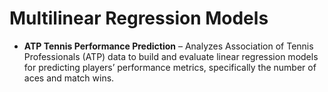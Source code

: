 # Multilinear Regression Models

- **ATP Tennis Performance Prediction** – Analyzes Association of Tennis Professionals (ATP) data to build and evaluate linear regression models for predicting players’ performance metrics, specifically the number of aces and match wins.
